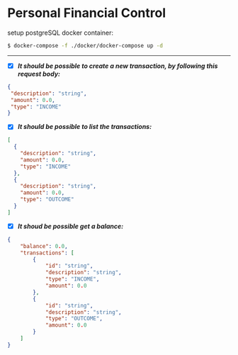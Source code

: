 # Personal Financial Control

setup postgreSQL docker container:
```BASH
$ docker-compose -f ./docker/docker-compose up -d
```

---

- [x] ***It should be possible to create a new transaction, by following this request body:***

 ```JSON
{
  "description": "string",
  "amount": 0.0,
  "type": "INCOME"
}
```

- [x] ***It should be possible to list the transactions:***

```JSON
[
  {
    "description": "string",
    "amount": 0.0,
    "type": "INCOME"
  },
  {
    "description": "string",
    "amount": 0.0,
    "type": "OUTCOME"
  }
]
```

- [x] ***It shoud be possible get a balance:***

```JSON
{
    "balance": 0.0,
    "transactions": [
        {
            "id": "string",
            "description": "string",
            "type": "INCOME",
            "amount": 0.0
        },
        {
            "id": "string",
            "description": "string",
            "type": "OUTCOME",
            "amount": 0.0
        }
    ]
}
```